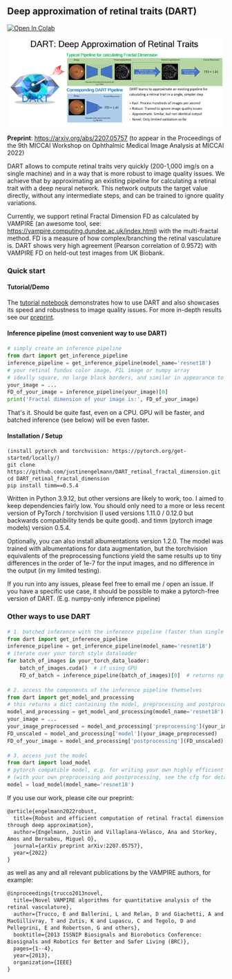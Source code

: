 ## Deep approximation of retinal traits (DART)

[![Open In Colab](https://colab.research.google.com/assets/colab-badge.svg)](https://colab.research.google.com/github/justinengelmann/DART_retinal_fractal_dimension/blob/main/ColabNotebook/ColabVersion_DART_tutorial_and_demo.ipynb)

![Overview of DART](figs/DART_header_tight_resized.png)



**Preprint**: https://arxiv.org/abs/2207.05757
(to appear in the Proceedings of the 9th MICCAI Workshop on Ophthalmic Medical Image Analysis at MICCAI 2022)

DART allows to compute retinal traits very quickly (200-1,000 img/s on a single machine) and in a way that is more robust to image quality
issues. We achieve that by approximating an existing pipeline for calculating a retinal trait with a deep neural
network. This network outputs the target value directly, without any intermediate steps, and can be trained to ignore
quality variations.

Currently, we support retinal Fractal Dimension FD as calculated by VAMPIRE (an awesome tool,
see: https://vampire.computing.dundee.ac.uk/index.html) with the multi-fractal method. FD is a measure of how
complex/branching the retinal vasculature is. DART shows very high agreement (Pearson correlation of 0.9572) with VAMPIRE FD on held-out test images from UK Biobank.

### Quick start

#### Tutorial/Demo

The [tutorial notebook](DART_tutorial_and_demo.ipynb) demonstrates how to use DART and also showcases its speed and
robustness to image quality issues. For more in-depth results see our [preprint](https://arxiv.org/abs/2207.05757).

#### Inference pipeline (most convenient way to use DART)

```python
# simply create an inference pipeline
from dart import get_inference_pipeline
inference_pipeline = get_inference_pipeline(model_name='resnet18')
# your retinal fundus color image, PIL image or numpy array
# ideally square, no large black borders, and similar in appearance to UK Biobank / DRIVE
your_image = ...
FD_of_your_image = inference_pipeline(your_image)[0]
print('Fractal dimension of your image is:', FD_of_your_image)
```
That's it. Should be quite fast, even on a CPU. GPU will be faster, and batched inference (see below) will be even faster.

#### Installation / Setup
```commandline
(install pytorch and torchvision: https://pytorch.org/get-started/locally/)
git clone https://github.com/justinengelmann/DART_retinal_fractal_dimension.git
cd DART_retinal_fractal_dimension
pip install timm==0.5.4
```

Written in Python 3.9.12, but other versions are likely to work, too. I aimed to keep dependencies fairly low. You should only need to a more or less recent version of PyTorch / torchvision (I used versions 1.11.0 / 0.12.0 but backwards compatibility tends be quite good).
and timm (pytorch image models) version 0.5.4.

Optionally, you can also install albumentations version 1.2.0. The model was trained with albumentations for data augmentation, but
the torchvision equivalents of the preprocessing functions yield the same results up to tiny differences in the order of
1e-7 for the input images, and no difference in the output (in my limited testing).

If you run into any issues, please feel free to email me / open an issue. If you have a specific use case, it should be
possible to make a pytorch-free version of DART. (E.g. numpy-only inference pipeline)

### Other ways to use DART

```python
# 1. batched inference with the inference pipeline (faster than single images)
from dart import get_inference_pipeline
inference_pipeline = get_inference_pipeline(model_name='resnet18')
# iterate over your torch style dataloader
for batch_of_images in your_torch_data_loader:
    batch_of_images.cuda()  # if using GPU
    FD_of_batch = inference_pipeline(batch_of_images)[0]  # returns np array on cpu

# 2. access the components of the inference pipeline themselves
from dart import get_model_and_processing
# this returns a dict containing the model, preprocessing and postprocessing pipelines, and config
model_and_processing = get_model_and_processing(model_name='resnet18')
your_image = ...
your_image_preprocessed = model_and_processing['preprocessing'](your_image)
FD_unscaled = model_and_processing['model'](your_image_preprocessed)
FD_of_your_image = model_and_processing['postprocessing'](FD_unscaled)

# 3. access just the model
from dart import load_model
# pytorch compatible model, e.g. for writing your own highly efficient inference loop 
# (with your own preprocessing and postprocessing, see the cfg for details)
model = load_model(model_name='resnet18')
```

If you use our work, please cite our preprint:

```
@article{engelmann2022robust,
  title={Robust and efficient computation of retinal fractal dimension through deep approximation},
  author={Engelmann, Justin and Villaplana-Velasco, Ana and Storkey, Amos and Bernabeu, Miguel O},
  journal={arXiv preprint arXiv:2207.05757},
  year={2022}
}
```

as well as any and all relevant publications by the VAMPIRE authors, for example:

```
@inproceedings{trucco2013novel,
  title={Novel VAMPIRE algorithms for quantitative analysis of the retinal vasculature},
  author={Trucco, E and Ballerini, L and Relan, D and Giachetti, A and MacGillivray, T and Zutis, K and Lupascu, C and Tegolo, D and Pellegrini, E and Robertson, G and others},
  booktitle={2013 ISSNIP Biosignals and Biorobotics Conference: Biosignals and Robotics for Better and Safer Living (BRC)},
  pages={1--4},
  year={2013},
  organization={IEEE}
}
```